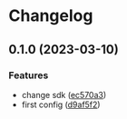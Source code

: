 # Changelog

## 0.1.0 (2023-03-10)


### Features

* change sdk ([ec570a3](https://github.com/devopsarr/ansible-collection-prowlarr/commit/ec570a33bbd78dac76c81b197f1e86dfc0f76bcc))
* first config ([d9af5f2](https://github.com/devopsarr/ansible-collection-prowlarr/commit/d9af5f2afee9b720e358f662c8e83dbe8c2dd400))
